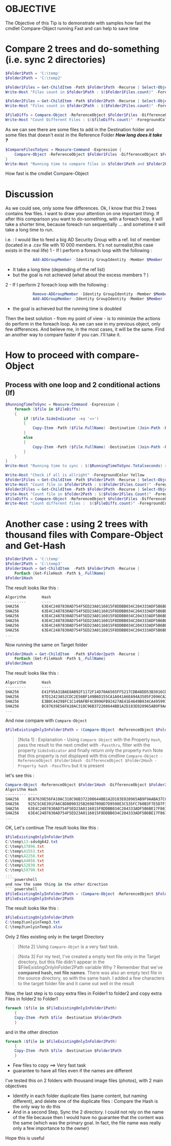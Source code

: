 ﻿# OBJECTIVE
The Objective of this Tip is to demonstrate with samples how fast the cmdlet Compare-Object running Fast and can help to save time


# Compare 2 trees and do-something (i.e. sync 2 directories)
````powershell
$Folder1Path = 'C:\temp'
$Folder2Path = 'C:\temp2'

$Folder1Files = Get-ChildItem -Path $Folder1Path -Recurse | Select-Object -Property Name, FullName
Write-Host "Files count in $folder1Path : $($Folder1Files.count)" -ForegroundColor Green

$Folder2Files = Get-ChildItem -Path $Folder2Path -Recurse | Select-Object -Property Name, FullName
Write-Host "Files count in $folder2Path : $($Folder2Files.count)" -ForegroundColor Green

$FileDiffs = Compare-Object -ReferenceObject $Folder1Files -DifferenceObject $Folder2Files -Property Name -PassThru
Write-Host "Count Different Files : $($fileDiffs.count)" -ForegroundColor Green
````

As we can see there are some files to add in the Destination folder and some files that doesn't exist in the Reference Folder
***How long does it take ?***
````powershell
$CompareFilesToSync = Measure-Command -Expression {
    Compare-Object -ReferenceObject $Folder1Files -DifferenceObject $Folder2Files -Property Name -PassThru
}
Write-Host "Running time to compare files in $folder1Path and $Folder2Path : $($CompareFilesToSync.TotalMilliseconds) ms" -ForegroundColor Green
````
How fast is the cmdlet Compare-Object

# Discussion
As we could see, only some few differences. Ok, I know that this 2 trees contains few files.
I want to draw your attention on one important thing. If after this comparison you want to do-something, with a foreach loop,
it will take a shorter time, because foreach run sequentially ... and sometime it will take a long time to run.

i.e. : I would like to feed a big AD Security Group with a ref. list of member (located in a .csv file with 10 000 members. It's not surrealist,this case exists in the real life)
1 - If I perform a foreach loop with the following :
````powershell
			Add-ADGroupMember -Identity GroupIdentity -Member $Member
````
- It take a long time (depending of the ref list)
- but the goal is not achieved (what about the excess members ? )

2 - If I perform 2 foreach loop with the following :
````powershell
			Remove-ADGroupMember -Identity GroupIdentity -Member $Member
			Add-ADGroupMember -Identity GroupIdentity -Member $Member
````
- the goal is achieved but the running time is doubled

Then the best solution - from my point of view - is to minimize the actions do perform in the foreach loop.
As we can see in my previous object, only few differences.
And believe me, in the most cases, it will be the same. Find an another way to compare faster if you can. I'll take it.

# How to proceed with compare-Object
## Process with one loop and 2 conditional actions (If)
````powershell
$RunningTimeToSync = Measure-Command -Expression {
    foreach ($file in $FileDiffs)
    {
        if ($file.SideIndicator -eq '=>')
        {
            Copy-Item -Path ($file.FullName) -Destination (Join-Path -Path $Folder1Path -ChildPath ($file.name))
        }
        else
        {
            Copy-Item -Path ($file.FullName) -Destination (Join-Path -Path $Folder2Path -ChildPath ($File.name))
        }
    }
}
Write-Host "Running time to sync : $($RunningTimeToSync.Totalseconds) seconds" -ForegroundColor Green

Write-Host "Check if all is allright" -ForegroundColor Yellow
$Folder1Files = Get-ChildItem -Path $Folder1Path -Recurse | Select-Object -Property Name, FullName
Write-Host "Count file in $folder1Path : $($Folder1Files.Count)" -ForegroundColor Green
$Folder2Files = Get-ChildItem -Path $Folder2Path -Recurse | Select-Object -Property Name, FullName
Write-Host "Count file in $folder2Path : $($Folder2Files.Count)" -ForegroundColor Green
$FileDiffs = Compare-Object -ReferenceObject $Folder1Files -DifferenceObject $Folder2Files -Property Name -PassThru
Write-Host "Count different files :  $($FileDiffs.count)" -ForegroundColor Green
````
# Another case : using 2 trees with thousand files with Compare-Object and Get-Hash
````powershell
$Folder1Path = 'C:\temp'
$Folder2Path = 'C:\temp3'
$Folder1Hash = Get-ChildItem  -Path $Folder1Path -Recurse |
    ForEach {Get-FileHash -Path $_.FullName}
$Folder1Hash
````
The result looks like this :
````powershell
Algorithm       Hash                                                                   Path
---------       ----                                                                   ----
SHA256          63E4C2487830AD754F5ED23A0116015F8DDBB034C204333ADF5B6BE17F867DDE       C:\temp\13-sdsdg642.txt
SHA256          63E4C2487830AD754F5ED23A0116015F8DDBB034C204333ADF5B6BE17F867DDE       C:\temp\37896.txt
SHA256          63E4C2487830AD754F5ED23A0116015F8DDBB034C204333ADF5B6BE17F867DDE       C:\temp\41553.txt
SHA256          63E4C2487830AD754F5ED23A0116015F8DDBB034C204333ADF5B6BE17F867DDE       C:\temp\42258.txt
SHA256          63E4C2487830AD754F5ED23A0116015F8DDBB034C204333ADF5B6BE17F867DDE       C:\temp\44056.txt
SHA256          63E4C2487830AD754F5ED23A0116015F8DDBB034C204333ADF5B6BE17F867DDE       C:\temp\52830.t
...
````
Now running the same on Target folder
````powershell
$Folder2Hash = Get-ChildItem  -Path $Folder2path -Recurse |
    ForEach {Get-FileHash -Path $_.FullName}
$Folder2Hash
````
The result looks like this :
````powershell
Algorithm       Hash                                                                   Path
---------       ----                                                                   ----
SHA256          E41F95A31BAE8AB92F1172F14D70A6565FF5217CDB48DD53B3016CDF0710B105       C:\temp3\FilesToChangeTime_20191012_185616_979.csv
SHA256          87D12423A52CDC2E56BF149B6D155CA1A041A6EA94A3505F2096CA265FDFFEA4       C:\temp3\log.log
SHA256          E3B0C44298FC1C149AFBF4C8996FB92427AE41E4649B934CA495991B7852B855       C:\temp3\Nouveau document texte.txt
SHA256          BC87639E56FA10AC318C96B372208644BB1A2D183E028965AB9F9AABA37CCD27       C:\temp3\onlyinTemp3.txt
...
````
And now compare with `Compare-Object`
````powershell
$FileExistingOnlyInFolder1Path = (Compare-Object -ReferenceObject $Folder1Hash -DifferenceObject $Folder2Hash -Property hash -PassThru | Where-Object {$_.SideIndicator -eq '<=' }).Path
````
>[Nota 1] : Explanation - Using `Compare Object` with the Property `Hash`, pass the result to the next cmdlet with `-Passthru`, filter with the property `SideIndicator` and finally return only the property `Path`
> Note that this property is not displayed with this cmdline `Compare-Object -ReferenceObject $Folder1Hash -DifferenceObject $Folder2Hash -Property hash -PassThru` but it is present

let's see this :
````powershell
Compare-Object -ReferenceObject $Folder1Hash -DifferenceObject $Folder2Hash -Property hash -PassThru | Select-Object -Property *
Algorithm Hash                                                             Path                                                                SideIndicator
--------- ----                                                             ----                                                                -------------
SHA256    BC87639E56FA10AC318C96B372208644BB1A2D183E028965AB9F9AABA37CCD27 C:\temp3\onlyinTemp3.txt                                            =>
SHA256    925C5C6E391FA6C8D8B90325B26987098D7D9598E3C535FC760B3F7E5D7F357F C:\temp3\onlyinTemp3.xlsx                                           =>
SHA256    63E4C2487830AD754F5ED23A0116015F8DDBB034C204333ADF5B6BE17F867DDE C:\temp\13-sdsdg642.txt                                             <=
SHA256    63E4C2487830AD754F5ED23A0116015F8DDBB034C204333ADF5B6BE17F867DDE C:\temp\37896.txt                                                   <=
...
````

OK, Let's continue
The result looks like this :
````powershell
$FileExistingOnlyInFolder1Path
C:\temp\13-sdsdg642.txt
C:\temp\37896.txt
C:\temp\41553.txt
C:\temp\42258.txt
C:\temp\44056.txt
C:\temp\52830.txt
C:\temp\59790.txt
...
````powershell
and now the same thing in the other direction
````powershell
$FileExistingOnlyInFolder2Path = (Compare-Object -ReferenceObject $Folder1Hash -DifferenceObject $Folder2Hash -Property hash -PassThru | Where-Object {$_.SideIndicator -eq '=>' }).Path
$FileExistingOnlyInFolder2Path
````
The result looks like this :
````powershell
$FileExistingOnlyInFolder2Path
C:\temp3\onlyinTemp3.txt
C:\temp3\onlyinTemp3.xlsx
````
Only 2 files existing only in the target Directory

>[Nota 2] Using `Compare-Objet` is a very fast task.

>[Nota 3] For my test, I've created a empty text file only in the Target directory, but this file didn't appear in the $FileExistingOnlyInFolder2Path variable
> Why ? Remember that we've **compared hash, not file names**. There was also an empty text file in the source directory, so with the same hash. I added a few characters to the target folder file and it came out well in the result

Now, the last step is to copy extra files in Folder1 to folder2 and copy extra Files in folder2 to Folder1
````powershell
foreach ($file in $FileExistingOnlyInFolder1Path)
    {
    Copy-Item -Path $file -Destination $Folder2Path
    }
````
and in the other direction
````powershell
foreach ($file in $FileExistingOnlyInFolder2Path)
    {
    Copy-Item -Path $file -Destination $Folder1Path
    }
````

- Few files to copy ==> Very fast task
- guarantee to have all files even if the names are different

I've tested this on 2 folders with thousand image files (photos), with 2 main objectives
- Identify in each folder duplicate files (same content, but naming different), and delete one of the duplicate files : Compare the Hash is the only way to do this
- And in a second Step, Sync the 2 directory. I could not rely on the name of the file because then I would have no guarantee that the content was the same (which was the primary goal. In fact, the file name was really only a few importance to the owner)


Hope this is useful
